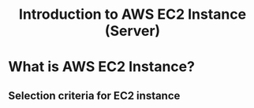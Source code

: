 ## <h1 align="center"> Introduction to AWS EC2 Instance (Server)<h1>

# What is AWS EC2 Instance?

## Selection criteria for EC2 instance



